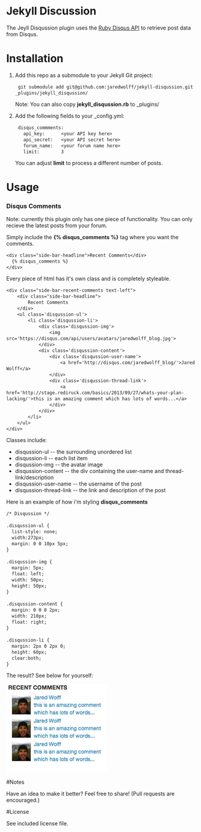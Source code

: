 Jekyll Discussion
===========

The Jeyll Disqussion plugin uses the [Ruby Disqus API](https://github.com/jeremyvdw/disqussion) to retrieve post data from Disqus.

# Installation

1. Add this repo as a submodule to your Jekyll Git project:

        git submodule add git@github.com:jaredwolff/jekyll-disqussion.git _plugins/jekyll_disqussion/

    Note: You can also copy **jekyll\_disqussion.rb** to _plugins/

2. Add the following fields to your _config.yml:

        disqus_commments:
          api_key:      <your API key here>
          api_secret:   <your API secret here>
          forum_name:   <your forum name here>
          limit:        3

    You can adjust **limit** to process a different number of posts.

# Usage

### Disqus Comments

Note: currently this plugin only has one piece of functionality. You can only recieve the latest posts from your forum.

Simply include the **{% disqus\_comments %}** tag where you want the comments.

    <div class="side-bar-headline">Recent Comments</div>
      {% disqus_comments %}
    </div>

Every piece of html has it's own class and is completely styleable.

    <div class="side-bar-recent-comments text-left">
        <div class="side-bar-headline">
            Recent Comments
        </div>
        <ul class='disqussion-ul'>
            <li class='disqussion-li'>
                <div class='disqussion-img'>
                    <img src='https://disqus.com/api/users/avatars/jaredwolff_blog.jpg'>
                </div>
                <div class='disqussion-content'>
                    <div class='disqussion-user-name'>
                        <a href='http://disqus.com/jaredwolff_blog/'>Jared Wolff</a>
                    </div>
                    <div class='disqussion-thread-link'>
                        <a href='http://stage.rediruck.com/basics/2013/09/27/whats-your-plan-lacking/'>this is an amazing comment which has lots of words...</a>
                    </div>
                </div>
            </li>
        </ul>
    </div>

Classes include:

* disqussion-ul             -- the surrounding unordered list
* disqussion-li             -- each list item
* disqussion-img            -- the avatar image
* disqussion-content        -- the div containing the user-name and thread-link/description
* disqussion-user-name      -- the username of the post
* disqussion-thread-link    -- the link and description of the post

Here is an example of how i'm styling **disqus\_comments**

    /* Disqussion */
    
    .disqussion-ul {
      list-style: none;
      width:273px;
      margin: 0 0 10px 5px;
    }
    
    .disqussion-img {
      margin: 5px;
      float: left;
      width: 50px;
      height: 50px;
    }
    
    .disqussion-content {
      margin: 0 0 0 2px;
      width: 210px;
      float: right;
    }
    
    .disqussion-li {
      margin: 2px 0 2px 0;
      height: 60px;
      clear:both;
    }

The result? See below for yourself:

![Disquss Comments](disquss_comments.jpg)

#Notes

Have an idea to make it better? Feel free to share! (Pull requests are encouraged.)

#License

See included license file.

